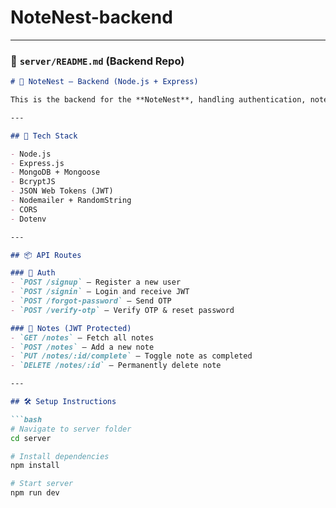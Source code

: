 # NoteNest-backend

---

### 📁 `server/README.md` (Backend Repo)

```markdown
# 🧠 NoteNest – Backend (Node.js + Express)

This is the backend for the **NoteNest**, handling authentication, note management, and OTP-based password recovery.

---

## 🧰 Tech Stack

- Node.js
- Express.js
- MongoDB + Mongoose
- BcryptJS
- JSON Web Tokens (JWT)
- Nodemailer + RandomString
- CORS
- Dotenv

---

## 📦 API Routes

### 🔐 Auth
- `POST /signup` – Register a new user
- `POST /signin` – Login and receive JWT
- `POST /forgot-password` – Send OTP
- `POST /verify-otp` – Verify OTP & reset password

### 📝 Notes (JWT Protected)
- `GET /notes` – Fetch all notes
- `POST /notes` – Add a new note
- `PUT /notes/:id/complete` – Toggle note as completed
- `DELETE /notes/:id` – Permanently delete note

---

## 🛠️ Setup Instructions

```bash
# Navigate to server folder
cd server

# Install dependencies
npm install

# Start server
npm run dev

